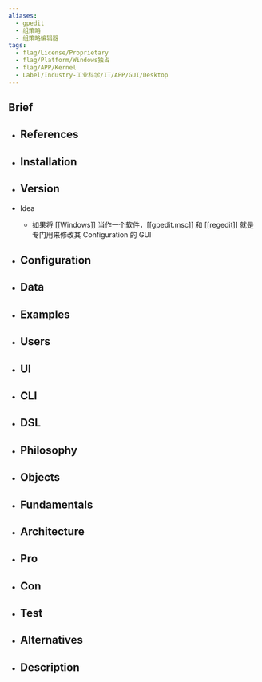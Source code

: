 ```yaml
---
aliases:
  - gpedit
  - 组策略
  - 组策略编辑器
tags:
  - flag/License/Proprietary
  - flag/Platform/Windows独占
  - flag/APP/Kernel
  - Label/Industry-工业科学/IT/APP/GUI/Desktop
---
```


## Brief

- References
    - 

- Installation
    - 

- Version
    - 

- Idea
    - 如果将 [[Windows]] 当作一个软件，[[gpedit.msc]] 和 [[regedit]] 就是专门用来修改其 Configuration 的 GUI

- Configuration
    - 

- Data
    - 

- Examples
    - 

- Users
    - 

- UI
    - 

- CLI
    - 

- DSL
    - 

- Philosophy
    - 

- Objects
    - 

- Fundamentals
    - 

- Architecture
    - 

- Pro
    - 

- Con
    - 

- Test
    - 

- Alternatives
    - 

- Description
    - 
